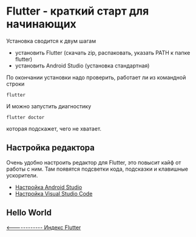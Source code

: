 # Flutter - краткий старт для начинающих

Установка сводится к двум шагам
- установить Flutter (скачать zip, распаковать, указать PATH к папке flutter)
- установить Android Studio (установка стандартная)

По окончании установки надо проверить, работает ли из командной строки 
```
flutter
```

И можно запустить диагностику 
```
flutter doctor
```
которая подскажет, чего не хватает.

## Настройка редактора

Очень удобно настроить редактор для Flutter, это повысит кайф от работы с ним. Там появятся подсветки кода, подсказки и клавишные ускорители.

- [Настройка Android Studio](https://flutter.dev/docs/get-started/editor?tab=androidstudio)
- [Настройка Visual Studio Code](https://flutter.dev/docs/get-started/editor?tab=vscode)



## Hello World



[<------------ Индекс Flutter ](README.md)